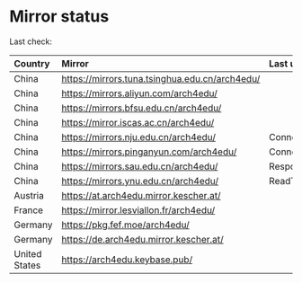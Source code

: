 <script src="./time.js"></script>
# Mirror status
Last check: <script type="text/javascript">localize(1670815528.2815137);</script>

|Country|Mirror|Last update|
|:------|:-----|:----------|
|China|https://mirrors.tuna.tsinghua.edu.cn/arch4edu/|<script type="text/javascript">localize(1670783563);</script>|
|China|https://mirrors.aliyun.com/arch4edu/|<script type="text/javascript">localize(1670783563);</script>|
|China|https://mirrors.bfsu.edu.cn/arch4edu/|<script type="text/javascript">localize(1670783563);</script>|
|China|https://mirror.iscas.ac.cn/arch4edu/|<script type="text/javascript">localize(1670783563);</script>|
|China|https://mirrors.nju.edu.cn/arch4edu/|ConnectTimeout|
|China|https://mirrors.pinganyun.com/arch4edu/|ConnectTimeout|
|China|https://mirrors.sau.edu.cn/arch4edu/|Response 500|
|China|https://mirrors.ynu.edu.cn/arch4edu/|ReadTimeout|
|Austria|https://at.arch4edu.mirror.kescher.at/|<script type="text/javascript">localize(1670783563);</script>|
|France|https://mirror.lesviallon.fr/arch4edu/|<script type="text/javascript">localize(1670783563);</script>|
|Germany|https://pkg.fef.moe/arch4edu/|<script type="text/javascript">localize(1670783563);</script>|
|Germany|https://de.arch4edu.mirror.kescher.at/|<script type="text/javascript">localize(1670783563);</script>|
|United States|https://arch4edu.keybase.pub/|<script type="text/javascript">localize(1670740508);</script>|

<script src="./tablefilter/tablefilter.js"></script>
<script src="./table.js"></script>